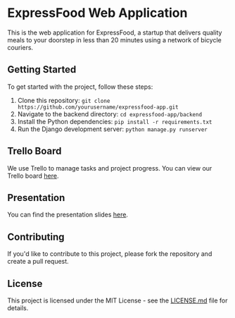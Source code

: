 # ExpressFood Web Application

This is the web application for ExpressFood, a startup that delivers quality meals to your doorstep in less than 20 minutes using a network of bicycle couriers.

## Getting Started

To get started with the project, follow these steps:

1. Clone this repository: `git clone https://github.com/yourusername/expressfood-app.git`
2. Navigate to the backend directory: `cd expressfood-app/backend`
3. Install the Python dependencies: `pip install -r requirements.txt`
4. Run the Django development server: `python manage.py runserver`

## Trello Board

We use Trello to manage tasks and project progress. You can view our Trello board [here]((https://trello.com/b/Z2piiETa/gestion-de-projet-m%C3%A9thode-moscow)).

## Presentation

You can find the presentation slides [here](https://docs.google.com/presentation/d/1wuIlHXZU0ZF_8lEjsLHF0C2r44m6xBPSX_u8Za42_BA/edit?usp=sharing).

## Contributing

If you'd like to contribute to this project, please fork the repository and create a pull request.

## License

This project is licensed under the MIT License - see the [LICENSE.md](LICENSE.md) file for details.
